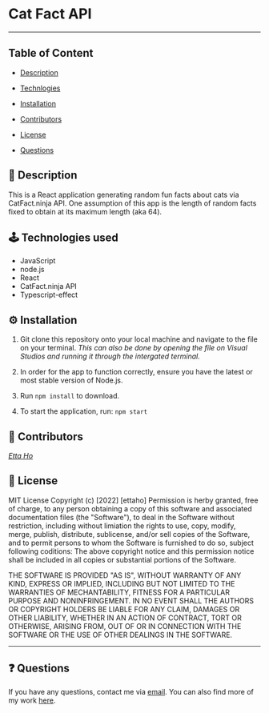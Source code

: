 # Cat Fact API
---
## Table of Content 

* [Description](#description)
* [Technlogies](#technologies)
* [Installation](#installation)
* [Contributors](#contributors)
* [License](#license)

* [Questions](#questions)

<a name="description"></a>
## 📝 Description
This is a React application generating random fun facts about cats via CatFact.ninja API. One assumption of this app is the length of random facts fixed to obtain at its maximum length (aka 64).

<a name="technologies"></a>
## 🕹 Technologies used 
- JavaScript
- node.js
- React
- CatFact.ninja API
- Typescript-effect

<a name="installation"></a>
## ⚙️ Installation 
1. Git clone this repository onto your local machine and navigate to the file on your terminal. *This can also be done by opening the file on Visual Studios and running it through the intergated terminal.*

2. In order for the app to function correctly, ensure you have the latest or most stable version of Node.js. 

3. Run `npm install` to download.

5. To start the application, run: `npm start`

<a name="contributors"></a>
## 👥 Contributors

*[Etta Ho](https://github.com/Etta0311)* <br>

<a name="license"></a>
## 🔖 License

MIT License
Copyright (c) [2022] [ettaho]
Permission is herby granted, free of charge, to any person obtaining a copy of this software and associated documentation files (the "Software"), to deal in the Software without restriction, including without limiation the rights to use, copy, modify, merge, publish, distribute, sublicense, and/or sell copies of the Software, and to permit persons to whom the Software is furnished to do so, subject following coditions: 
The above copyright notice and this permission notice shall be included in all copies or substantial portions of the Software. 

THE SOFTWARE IS PROVIDED "AS IS", WITHOUT WARRANTY OF ANY KIND, EXPRESS OR IMPLIED, INCLUDING BUT NOT LIMITED TO THE WARRANTIES OF MECHANTABILITY, FITNESS FOR A PARTICULAR PURPOSE AND NONINFRINGEMENT. IN NO EVENT SHALL THE AUTHORS OR COPYRIGHT HOLDERS BE LIABLE FOR ANY CLAIM, DAMAGES OR OTHER LIABILITY, WHETHER IN AN ACTION OF CONTRACT, TORT OR OTHERWISE, ARISING FROM, OUT OF OR IN CONNECTION WITH THE SOFTWARE OR THE USE OF OTHER DEALINGS IN THE SOFTWARE.  

---

<a name="questions"></a>
## ❓ Questions
If you have any questions, contact me via [email](etta0311031@gmail.com). You can also find more of my work [here](https://github.com/Etta0311).

